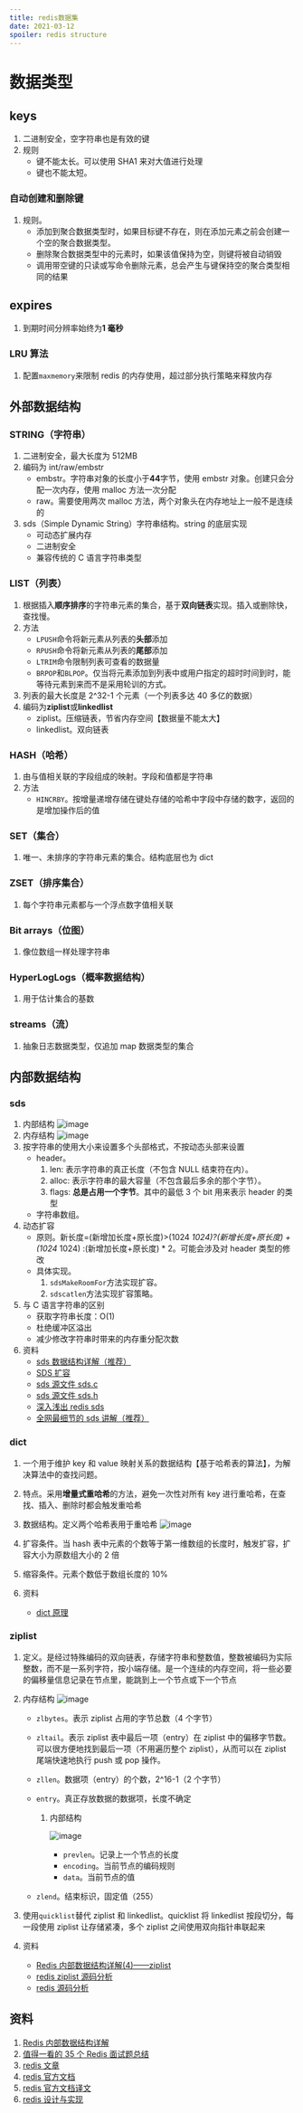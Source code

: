 ```yaml
---
title: redis数据集
date: 2021-03-12
spoiler: redis structure
---
```


# 数据类型

## keys

1. 二进制安全，空字符串也是有效的键
2. 规则
   - 键不能太长。可以使用 SHA1 来对大值进行处理
   - 键也不能太短。

### 自动创建和删除键

1. 规则。
   - 添加到聚合数据类型时，如果目标键不存在，则在添加元素之前会创建一个空的聚合数据类型。
   - 删除聚合数据类型中的元素时，如果该值保持为空，则键将被自动销毁
   - 调用带空键的只读或写命令删除元素，总会产生与键保持空的聚合类型相同的结果

## expires

1. 到期时间分辨率始终为**1 毫秒**

### LRU 算法

1. 配置`maxmemory`来限制 redis 的内存使用，超过部分执行策略来释放内存

## 外部数据结构

### STRING（字符串）

1. 二进制安全，最大长度为 512MB
2. 编码为 int/raw/embstr
   - embstr。字符串对象的长度小于**44**字节，使用 embstr 对象。创建只会分配一次内存，使用 malloc 方法一次分配
   - raw。需要使用两次 malloc 方法，两个对象头在内存地址上一般不是连续的
3. sds（Simple Dynamic String）字符串结构。string 的底层实现
   - 可动态扩展内存
   - 二进制安全
   - 兼容传统的 C 语言字符串类型

### LIST（列表）

1. 根据插入**顺序排序**的字符串元素的集合，基于**双向链表**实现。插入或删除快，查找慢。
2. 方法
   - `LPUSH`命令将新元素从列表的**头部**添加
   - `RPUSH`命令将新元素从列表的**尾部**添加
   - `LTRIM`命令限制列表可查看的数据量
   - `BRPOP`和`BLPOP`。仅当将元素添加到列表中或用户指定的超时时间到时，能等待元素到来而不是采用轮训的方式。
3. 列表的最大长度是 2^32-1 个元素（一个列表多达 40 多亿的数据）
4. 编码为**ziplist**或**linkedlist**
   - ziplist。压缩链表，节省内存空间【数据量不能太大】
   - linkedlist。双向链表

### HASH（哈希）

1. 由与值相关联的字段组成的映射。字段和值都是字符串
2. 方法
   - `HINCRBY`。按增量递增存储在键处存储的哈希中字段中存储的数字，返回的是增加操作后的值

### SET（集合）

1. 唯一、未排序的字符串元素的集合。结构底层也为 dict

### ZSET（排序集合）

1. 每个字符串元素都与一个浮点数字值相关联

### Bit arrays（位图）

1. 像位数组一样处理字符串

### HyperLogLogs（概率数据结构）

1. 用于估计集合的基数

### streams（流）

1. 抽象日志数据类型，仅追加 map 数据类型的集合

## 内部数据结构

### sds

1. 内部结构
   ![image](./sds-struct.png)
2. 内存结构
   ![image](./sds-mem-structure.png)
3. 按字符串的使用大小来设置多个头部格式，不按动态头部来设置
   - header。
     1. len: 表示字符串的真正长度（不包含 NULL 结束符在内）。
     2. alloc: 表示字符串的最大容量（不包含最后多余的那个字节）。
     3. flags: **总是占用一个字节**。其中的最低 3 个 bit 用来表示 header 的类型
   - 字符串数组。
4. 动态扩容
   - 原则。新长度=(新增加长度+原长度)>(1024 _1024)?(新增长度+原长度) + (1024_ 1024) :(新增加长度+原长度) \* 2。可能会涉及对 header 类型的修改
   - 具体实现。
     1. `sdsMakeRoomFor`方法实现扩容。
     2. `sdscatlen`方法实现扩容策略。
5. 与 C 语言字符串的区别
   - 获取字符串长度：O(1)
   - 杜绝缓冲区溢出
   - 减少修改字符串时带来的内存重分配次数
6. 资料
   - [sds 数据结构详解（推荐）](http://zhangtielei.com/posts/blog-redis-sds.html)
   - [SDS 扩容](https://blog.csdn.net/weixin_40318210/article/details/85316315)
   - [sds 源文件 sds.c](https://github.com/redis/redis/blob/unstable/src/sds.c)
   - [sds 源文件 sds.h](https://github.com/redis/redis/blob/unstable/src/sds.h)
   - [深入浅出 redis sds](https://blog.csdn.net/qq193423571/article/details/81637075)
   - [全网最细节的 sds 讲解（推荐）](https://zhuanlan.zhihu.com/p/269496479)

### dict

1. 一个用于维护 key 和 value 映射关系的数据结构【基于哈希表的算法】，为解决算法中的查找问题。
2. 特点。采用**增量式重哈希**的方法，避免一次性对所有 key 进行重哈希，在查找、插入、删除时都会触发重哈希
3. 数据结构。定义两个哈希表用于重哈希
   ![image](./dict-structure.png)
4. 扩容条件。当 hash 表中元素的个数等于第一维数组的长度时，触发扩容，扩容大小为原数组大小的 2 倍
5. 缩容条件。元素个数低于数组长度的 10%

6. 资料
   - [dict 原理](http://zhangtielei.com/posts/blog-redis-dict.html)

### ziplist

1. 定义。是经过特殊编码的双向链表，存储字符串和整数值，整数被编码为实际整数，而不是一系列字符，按小端存储。是一个连续的内存空间，将一些必要的偏移量信息记录在节点里，能跳到上一个节点或下一个节点
2. 内存结构
   ![image](./ziplist-structure.png)

   - `zlbytes`。表示 ziplist 占用的字节总数（4 个字节）
   - `zltail`。表示 ziplist 表中最后一项（entry）在 ziplist 中的偏移字节数。可以很方便地找到最后一项（不用遍历整个 ziplist），从而可以在 ziplist 尾端快速地执行 push 或 pop 操作。
   - `zllen`。数据项（entry）的个数，2^16-1（2 个字节）
   - `entry`。真正存放数据的数据项，长度不确定

     1. 内部结构

        ![image](./entry-structure.png)

        - `prevlen`。记录上一个节点的长度
        - `encoding`。当前节点的编码规则
        - `data`。当前节点的值

   - `zlend`。结束标识，固定值（255）

3. 使用`quicklist`替代 ziplist 和 linkedlist。quicklist 将 linkedlist 按段切分，每一段使用 ziplist 让存储紧凑，多个 ziplist 之间使用双向指针串联起来

4. 资料
   - [Redis 内部数据结构详解(4)——ziplist](http://zhangtielei.com/posts/blog-redis-ziplist.html)
   - [redis ziplist 源码分析](https://segmentfault.com/a/1190000017328042)
   - [redis 源码分析](https://segmentfault.com/a/1190000016901154)

## 资料

1. [Redis 内部数据结构详解](http://zhangtielei.com/posts/blog-redis-dict.html)
2. [值得一看的 35 个 Redis 面试题总结](https://segmentfault.com/a/1190000022381177)
3. [redis 文章](https://www.cnblogs.com/shoshana-kong/tag/redis/)
4. [redis 官方文档](https://redis.io/topics/data-types-intro)
5. [redis 官方文档译文](http://ifeve.com/redis-data-types/)
6. [redis 设计与实现](http://redisbook.com/index.html)
